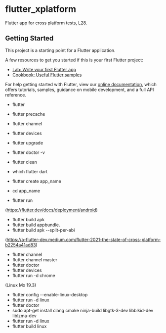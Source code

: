 # flutter_xplatform

Flutter app for cross platform tests, L28.

## Getting Started

This project is a starting point for a Flutter application.

A few resources to get you started if this is your first Flutter project:

- [Lab: Write your first Flutter app](https://flutter.dev/docs/get-started/codelab)
- [Cookbook: Useful Flutter samples](https://flutter.dev/docs/cookbook)

For help getting started with Flutter, view our
[online documentation](https://flutter.dev/docs), which offers tutorials,
samples, guidance on mobile development, and a full API reference.

- flutter
- flutter precache
- flutter channel
- flutter devices
- flutter upgrade
- flutter doctor -v
- flutter clean
- which flutter dart

- flutter create app_name
- cd app_name
- flutter run

(https://flutter.dev/docs/deployment/android)

- flutter build apk
- flutter build appbundle.
- flutter build apk --split-per-abi

(https://a-flutter-dev.medium.com/flutter-2021-the-state-of-cross-platform-b2254a41ad83)

- flutter channel
- flutter channel master
- flutter doctor
- flutter devices
- flutter run -d chrome

(Linux Mx 19.3)

- flutter config --enable-linux-desktop
- flutter run -d linux
- flutter doctor
- sudo apt-get install clang cmake ninja-build libgtk-3-dev libblkid-dev liblzma-dev
- flutter run -d linux
- flutter build linux
